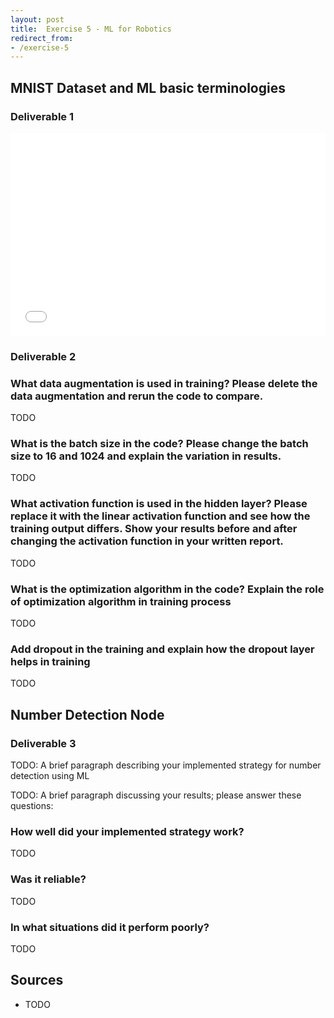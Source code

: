```yaml
---
layout: post
title:  Exercise 5 - ML for Robotics
redirect_from:
- /exercise-5
---
```


## MNIST Dataset and ML basic terminologies

### Deliverable 1

<iframe
    width="100%"
    height="325"
    src="/cmput-412-website/images/exercise-5/deliverable-1-backprop.pdf"
    frameborder="0">
</iframe>

### Deliverable 2

### What data augmentation is used in training? Please delete the data augmentation and rerun the code to compare.

TODO

### What is the batch size in the code? Please change the batch size to 16 and 1024 and explain the variation in results.

TODO

### What activation function is used in the hidden layer? Please replace it with the linear activation function and see how the training output differs. Show your results before and after changing the activation function in your written report.

TODO

### What is the optimization algorithm in the code? Explain the role of optimization algorithm in training process

TODO

### Add dropout in the training and explain how the dropout layer helps in training

TODO

## Number Detection Node

### Deliverable 3

TODO: A brief paragraph describing your implemented strategy for number detection using ML

TODO: A brief paragraph discussing your results; please answer these questions:

### How well did your implemented strategy work?

TODO

### Was it reliable?

TODO

### In what situations did it perform poorly?

TODO

## Sources

- TODO
